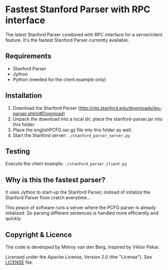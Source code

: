 Fastest Stanford Parser with RPC interface
==========================================
The latest Stanford Parser combined with RPC interface for a server/client feature. It's the fastest Stanford Parser currently available. 

Requirements
------------
- Stanford Parser 
- Jython
- Python (needed for the client example only)


Installation
------------
1. Download the Stanford Parser (http://nlp.stanford.edu/downloads/lex-parser.shtml#Download)
2. Unpack the download into a local dir, place the stanford-parser.jar into this folder.
3. Place the englishPCFG.ser.gz file into this folder as well.
4. Start the Stanford server: ```./stanford_parser_server.py```

Testing
-------
Execute the client example:  ```./stanford_parser_client.py```


Why is this the fastest parser?
-------------------------------
It uses Jython to start-up the Stanford Parser, instead of initalize the Stanford Parser from cratch everytime...

This  peace of software runs a server where the PCFG parser is already initalized. So parsing different sentences is handled more efficiently and quickly.

Copyright &amp; Licence
-----------------------
The code is developed by Melroy van den Berg, inspired by Viktor Pekar. 

Licensed under the Apache License, Version 2.0 (the "License"). See [LICENSE](LICENSE) file.
